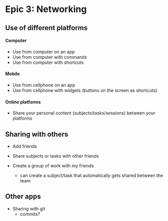 # Epic 3: Networking

## Use of different platforms
#### Computer
* Use from computer on an app
* Use from computer with commands
* Use from computer with shortcuts

#### Mobile
* Use from cellphone on an app
* Use from cellphone with widgets (buttons on the screen as shortcuts)

#### Online platforms
* Share your personal content (subjects/tasks/sessions) between your platforms


## Sharing with others
* Add friends
* Share subjects or tasks with other friends

* Create a group of work with my friends
  - can create a subject/task that automatically gets shared between the team


## Other apps
* Sharing with git
  - commits?
